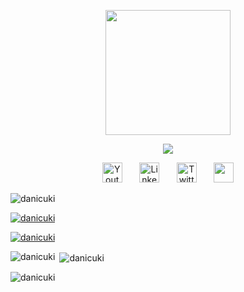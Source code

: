 <p align="center">
    <img width="200px" src="https://img.shields.io/badge/Daniel%20Cukier-E46BF3?style=for-the-badge" /></a>
</p>

<p align="center">
    <img src="https://readme-typing-svg.demolab.com/?lines=Building%20Polkadot%20JAM%20with%20@jamixir;&font=Fira%20Code&center=true&width=600&height=45&color=E46BF3&vCenter=true&pause=1000&size=22" /></a>
</p>

<!-- Social icons section -->
<p align="center">
  <a href="https://www.youtube.com/@danicuki" target="blank"><img width="32px" alt="Youtube" title="Youtube" src="https://upload.wikimedia.org/wikipedia/commons/f/fd/YouTube_full-color_icon_%282024%29.svg"/></a>
  &#8287;&#8287;&#8287;&#8287;&#8287;
  <a href="https://www.linkedin.com/in/danielcukier/" target="blank"><img width="32px" alt="LinkedIn" title="LinkedIn" src="https://upload.wikimedia.org/wikipedia/commons/8/81/LinkedIn_icon.svg"/></a>
  &#8287;&#8287;&#8287;&#8287;&#8287;
  <a href="https://x.com/danicuki" target="blank"><img width="32px" alt="Twitter" title="Twitter" src="https://upload.wikimedia.org/wikipedia/commons/5/57/X_logo_2023_%28white%29.png"/></a>
  &#8287;&#8287;&#8287;&#8287;&#8287;
  <a href="https://stackoverflow.com/users/105514/daniel-cukier" target="blank"><img src="https://raw.githubusercontent.com/rahuldkjain/github-profile-readme-generator/master/src/images/icons/Social/stack-overflow.svg"  width="32px" /></a>

</p>

<p align="left"> <img src="https://komarev.com/ghpvc/?username=danicuki&label=Profile%20views&color=0e75b6&style=flat" alt="danicuki" /> </p>

<p align="left"> <a href="https://github.com/ryo-ma/github-profile-trophy"><img src="https://github-profile-trophy.vercel.app/?username=danicuki&theme=onedark" alt="danicuki" /></a> </p>

<p align="left"> <a href="https://x.com/danicuki" target="blank"><img src="https://img.shields.io/twitter/follow/danicuki?logo=twitter&style=for-the-badge" alt="danicuki" /></a> </p>

<p><img align="left" src="https://github-readme-stats.vercel.app/api/top-langs?username=danicuki&show_icons=true&locale=en&layout=compact&theme=dark" alt="danicuki" /></p>

<p>&nbsp;<img align="center" src="https://github-readme-stats.vercel.app/api?username=danicuki&show_icons=true&locale=en&theme=dark" alt="danicuki" /></p>

<p><img align="center" src="https://github-readme-streak-stats-eight.vercel.app/?user=danicuki&theme=dark" alt="danicuki" /></p>
